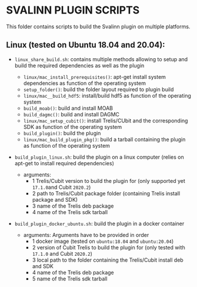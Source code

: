 SVALINN PLUGIN SCRIPTS
======================

This folder contains scripts to build the Svalinn plugin on multiple platforms.

Linux (tested on Ubuntu 18.04 and 20.04):
-----------------------------------------

- `linux_share_build.sh`: contains multiple methods allowing to setup and build the required dependencies as well as the plugin
    - `linux/mac_install_prerequisites()`: apt-get install system dependencies as function of the operating system
    - `setup_folder()`: build the folder layout required to plugin build
    - `linux/mac__build_hdf5`: install/build hdf5 as function of the operating system
    - `build_moab()`: build and install MOAB
    - `build_dagmc()`: build and install DAGMC
    - `linux/mac_setup_cubit()`: install Trelis/CUbit and the corresponding SDK as function of the operating system
    - `build_plugin()`: build the plugin
    - `linux/mac_build_plugin_pkg()`: build a tarball containing the plugin as function of the operating system

- `build_plugin_linux.sh`: build the plugin on a linux computer (relies on apt-get to install required dependencies)
    - arguments: 
        - 1 Trelis/Cubit version to build the plugin for (only supported yet `17.1.0`and Cubit `2020.2`)
        - 2 path to Trelis/Cubit package folder (containing Trelis install package and SDK)
        - 3 name of the Trelis deb package
        - 4 name of the Trelis sdk tarball
- `build_plugin_docker_ubuntu.sh`: build the plugin in a docker container 
    - arguments: Arguments have to be provided in order
        - 1 docker image (tested on `ubuntu:18.04` and `ubuntu:20.04`)
        - 2 version of Cubit Trelis to build the plugin for (only tested with `17.1.0` and Cubit `2020.2`)
        - 3 local path to the folder containing the Trelis/Cubit install deb and SDK
        - 4 name of the Trelis deb package
        - 5 name of the Trelis sdk tarball

